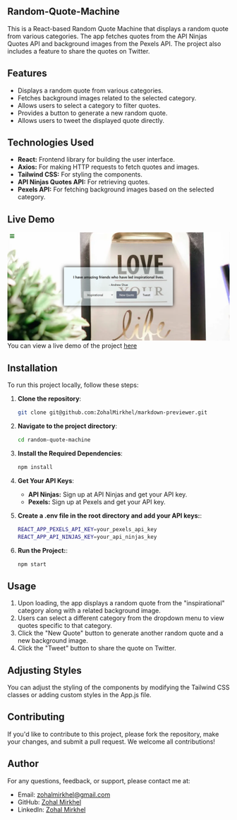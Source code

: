 ## Random-Quote-Machine

This is a React-based Random Quote Machine that displays a random quote from various categories. The app fetches quotes from the API Ninjas Quotes API and background images from the Pexels API. The project also includes a feature to share the quotes on Twitter.

## Features

 - Displays a random quote from various categories.
 - Fetches background images related to the selected category.
 - Allows users to select a category to filter quotes.
 - Provides a button to generate a new random quote.
 - Allows users to tweet the displayed quote directly.


## Technologies Used

 - **React:** Frontend library for building the user interface.
 - **Axios:** For making HTTP requests to fetch quotes and images.
 - **Tailwind CSS:** For styling the components.
 - **API Ninjas Quotes API:** For retrieving quotes.
 - **Pexels API:** For fetching background images based on the selected category.


## Live Demo

![alt text](image.png)
You can view a live demo of the project [here](https://quote-machine--quote-machine-p.netlify.app/)


## Installation

To run this project locally, follow these steps:

1. **Clone the repository**:
   ```bash
   git clone git@github.com:ZohalMirkhel/markdown-previewer.git
   ```
2. **Navigate to the project directory**:
   ```bash
   cd random-quote-machine
   ```

3. **Install the Required Dependencies**:
   ```bash
   npm install
   ```

4. **Get Your API Keys**:
   - **API Ninjas:** Sign up at API Ninjas and get your API key.
   - **Pexels:** Sign up at Pexels and get your API key.

5. **Create a .env file in the root directory and add your API keys:**:
   ```bash
   REACT_APP_PEXELS_API_KEY=your_pexels_api_key
   REACT_APP_API_NINJAS_KEY=your_api_ninjas_key
   ```

6. **Run the Project:**:
   ```bash
   npm start
   ```

## Usage

1. Upon loading, the app displays a random quote from the "inspirational" category along with a related background image.
2. Users can select a different category from the dropdown menu to view quotes specific to that category.
3. Click the "New Quote" button to generate another random quote and a new background image.
4. Click the "Tweet" button to share the quote on Twitter.

## Adjusting Styles

You can adjust the styling of the components by modifying the Tailwind CSS classes or adding custom styles in the App.js file.

## Contributing

If you'd like to contribute to this project, please fork the repository, make your changes, and submit a pull request. We welcome all contributions!

## Author

For any questions, feedback, or support, please contact me at:
- Email: [zohalmirkhel@gmail.com](mailto:zohalmirkhel@gmail.com)
- GitHub: [Zohal Mirkhel](https://github.com/ZohalMirkhel)
- LinkedIn: [Zohal Mirkhel](https://www.linkedin.com/in/zohal-mirkhel-840a7530a/)